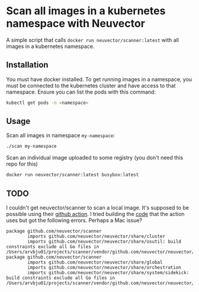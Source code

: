 # Scan all images in a kubernetes namespace with Neuvector

A simple script that calls `docker run neuvector/scanner:latest` with all images
in a kubernetes namespace.

## Installation

You must have docker installed. To get running images in a namespace, you must
be connected to the kubernetes cluster and have access to that namespace. Ensure
you can list the pods with this command:

```sh
kubectl get pods -n <namespace>
```

## Usage

Scan all images in namespace `my-namespace`:

```sh
./scan my-namespace
```

Scan an individual image uploaded to some registry (you don't need this repo for
this)

```sh
docker run neuvector/scanner:latest busybox:latest
```

## TODO

I couldn't get neuvector/scanner to scan a local image. It's supposed to be
possible using their [github action](https://github.com/neuvector/scan-action).
I tried building the [code](https://github.com/neuvector/scanner) that the
action uses but got the following errors. Perhaps a Mac issue?

```
package github.com/neuvector/scanner
        imports github.com/neuvector/neuvector/share/cluster
        imports github.com/neuvector/neuvector/share/osutil: build constraints exclude all Go files in /Users/arvbju01/projects/scanner/vendor/github.com/neuvector/neuvector/share/osutil
package github.com/neuvector/scanner
        imports github.com/neuvector/neuvector/share/global
        imports github.com/neuvector/neuvector/share/orchestration
        imports github.com/neuvector/neuvector/share/system/sidekick: build constraints exclude all Go files in /Users/arvbju01/projects/scanner/vendor/github.com/neuvector/neuvector/share/system/sidekick
```

